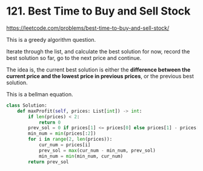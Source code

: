 # 121. Best Time to Buy and Sell Stock

https://leetcode.com/problems/best-time-to-buy-and-sell-stock/

This is a greedy algorithm question.

Iterate through the list, and calculate the best solution for now, record the best solution so far, go to the next price and continue.

The idea is, the current best solution is either the **difference between the current price and the lowest price in previous prices**, or the previous best solution. 

This is a bellman equation.

```python
class Solution:
    def maxProfit(self, prices: List[int]) -> int:
        if len(prices) < 2:
            return 0
        prev_sol = 0 if prices[1] <= prices[0] else prices[1] - prices[0]
        min_num = min(prices[:2])
        for i in range(2, len(prices)):
            cur_num = prices[i]
            prev_sol = max(cur_num - min_num, prev_sol)
            min_num = min(min_num, cur_num)
        return prev_sol
```